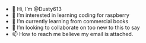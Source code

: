 - 👋 Hi, I’m @Dusty613
- 👀 I’m interested in learning coding for raspberry
- 🌱 I’m currently learning from commercial books
- 💞️ I’m looking to collaborate on too new to this to say
- 📫 How to reach me believe my email is attached.

<!---
Dusty613/Dusty613 is a ✨ special ✨ repository because its `README.md` (this file) appears on your GitHub profile.
You can click the Preview link to take a look at your changes.
--->
